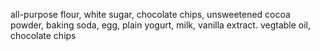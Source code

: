 all-purpose flour, white sugar, chocolate chips, unsweetened cocoa powder, baking soda, egg, plain yogurt, milk, vanilla extract. vegtable oil, chocolate chips